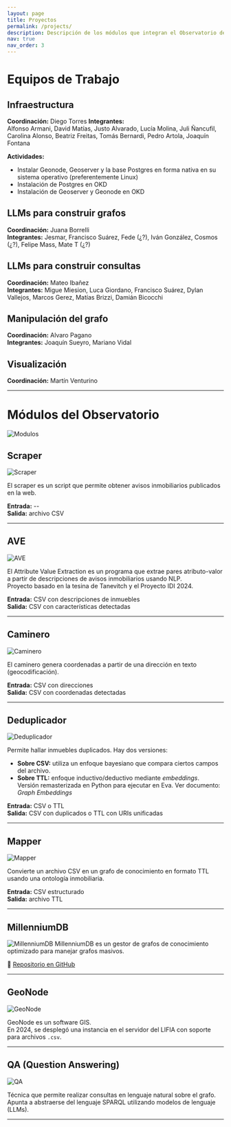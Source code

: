 ```yaml
---
layout: page
title: Proyectos
permalink: /projects/
description: Descripción de los módulos que integran el Observatorio de Valores del Suelo
nav: true
nav_order: 3
---
```


# Equipos de Trabajo

## Infraestructura
**Coordinación:** Diego Torres
**Integrantes:**  
Alfonso Armani, David Matías, Justo Alvarado, Lucía Molina, Juli Ñancufil, Carolina Alonso, Beatriz Freitas, Tomás Bernardi, Pedro Artola, Joaquín Fontana

**Actividades:**
- Instalar Geonode, Geoserver y la base Postgres en forma nativa en su sistema operativo (preferentemente Linux)
- Instalación de Postgres en OKD
- Instalación de Geoserver y Geonode en OKD

## LLMs para construir grafos
**Coordinación:** Juana Borrelli  
**Integrantes:** Jesmar, Francisco Suárez, Fede (¿?), Iván González, Cosmos (¿?), Felipe Mass, Mate T (¿?)

## LLMs para construir consultas
**Coordinación:** Mateo Ibañez  
**Integrantes:** Migue Miesion, Luca Giordano, Francisco Suárez, Dylan Vallejos, Marcos Gerez, Matías Brizzi, Damián Bicocchi

## Manipulación del grafo
**Coordinación:** Alvaro Pagano  
**Integrantes:** Joaquín Sueyro, Mariano Vidal

## Visualización
**Coordinación:** Martín Venturino

---

# Módulos del Observatorio
![Modulos](/assets/img/projects/modulos.PNG)
## Scraper

![Scraper](/assets/img/projects/scraper.PNG)

El scraper es un script que permite obtener avisos inmobiliarios publicados en la web.

**Entrada:** --  
**Salida:** archivo CSV

---

## AVE

![AVE](/assets/img/projects/ave.PNG)

El Attribute Value Extraction es un programa que extrae pares atributo-valor a partir de descripciones de avisos inmobiliarios usando NLP.  
Proyecto basado en la tesina de Tanevitch y el Proyecto IDI 2024.

**Entrada:** CSV con descripciones de inmuebles  
**Salida:** CSV con características detectadas

---

## Caminero

![Caminero](/assets/img/projects/caminero.PNG)

El caminero genera coordenadas a partir de una dirección en texto (geocodificación).

**Entrada:** CSV con direcciones  
**Salida:** CSV con coordenadas detectadas

---

## Deduplicador

![Deduplicador](/assets/img/projects/deduplicador.PNG)

Permite hallar inmuebles duplicados. Hay dos versiones:

- **Sobre CSV:** utiliza un enfoque bayesiano que compara ciertos campos del archivo.
- **Sobre TTL:** enfoque inductivo/deductivo mediante *embeddings*.  
  Versión remasterizada en Python para ejecutar en Eva. Ver documento: _Graph Embeddings_

**Entrada:** CSV o TTL  
**Salida:** CSV con duplicados o TTL con URIs unificadas

---

## Mapper

![Mapper](/assets/img/projects/mapper.PNG)

Convierte un archivo CSV en un grafo de conocimiento en formato TTL usando una ontología inmobiliaria.

**Entrada:** CSV estructurado  
**Salida:** archivo TTL

---

## MillenniumDB
![MillenniumDB](/assets/img/projects/millenniumdb.PNG)
MillenniumDB es un gestor de grafos de conocimiento optimizado para manejar grafos masivos.

📎 [Repositorio en GitHub](https://github.com/MillenniumDB/MillenniumDB)

---

## GeoNode

![GeoNode](/assets/img/projects/geonode.PNG)

GeoNode es un software GIS.  
En 2024, se desplegó una instancia en el servidor del LIFIA con soporte para archivos `.csv`.

---

## QA (Question Answering)
![QA](/assets/img/projects/qa.PNG)

Técnica que permite realizar consultas en lenguaje natural sobre el grafo.  
Apunta a abstraerse del lenguaje SPARQL utilizando modelos de lenguaje (LLMs).

---

